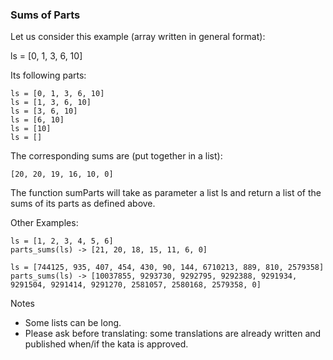 ### Sums of Parts

Let us consider this example (array written in general format):

ls = [0, 1, 3, 6, 10]

Its following parts:
````
ls = [0, 1, 3, 6, 10]
ls = [1, 3, 6, 10]
ls = [3, 6, 10]
ls = [6, 10]
ls = [10]
ls = []
````
The corresponding sums are (put together in a list): 
````
[20, 20, 19, 16, 10, 0]
````
The function sumParts will take as parameter a list ls and return a list of the sums of its parts as defined above.

Other Examples:

````
ls = [1, 2, 3, 4, 5, 6]
parts_sums(ls) -> [21, 20, 18, 15, 11, 6, 0]

ls = [744125, 935, 407, 454, 430, 90, 144, 6710213, 889, 810, 2579358]
parts_sums(ls) -> [10037855, 9293730, 9292795, 9292388, 9291934, 9291504, 9291414, 9291270, 2581057, 2580168, 2579358, 0]
````
Notes

* Some lists can be long.
* Please ask before translating: some translations are already written and published when/if the kata is approved.


